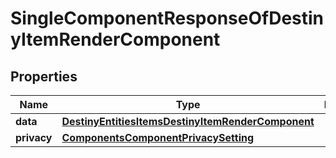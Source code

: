 
# SingleComponentResponseOfDestinyItemRenderComponent

## Properties
Name | Type | Description | Notes
------------ | ------------- | ------------- | -------------
**data** | [**DestinyEntitiesItemsDestinyItemRenderComponent**](DestinyEntitiesItemsDestinyItemRenderComponent.md) |  |  [optional]
**privacy** | [**ComponentsComponentPrivacySetting**](ComponentsComponentPrivacySetting.md) |  |  [optional]



